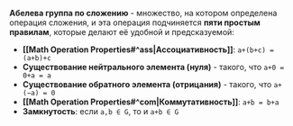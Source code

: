 **Абелева группа по сложению** - множество, на котором определена операция сложения, и эта операция подчиняется **пяти простым правилам**, которые делают её удобной и предсказуемой:
- **[[Math Operation Properties#^ass|Ассоциативность]]**:  `a+(b+c) = (a+b)+c`
- **Существование нейтрального элемента (нуля)** - такого, что `a+0 = 0+a = a`
- **Существование обратного элемента (отрицания)** - такого, что `a+(−a) = 0`
- **[[Math Operation Properties#^com|Коммутативность]]**: `a+b = b+a`
- **Замкнутость**:  если `a,b ∈ G`, то и `a+b ∈ G`